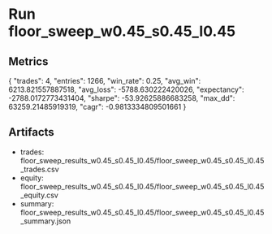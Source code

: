 # Run floor_sweep_w0.45_s0.45_l0.45

## Metrics
{
  "trades": 4,
  "entries": 1266,
  "win_rate": 0.25,
  "avg_win": 6213.821557887518,
  "avg_loss": -5788.630222420026,
  "expectancy": -2788.0172773431404,
  "sharpe": -53.92625886683258,
  "max_dd": 63259.21485919319,
  "cagr": -0.9813334809501661
}

## Artifacts
- trades: floor_sweep_results_w0.45_s0.45_l0.45/floor_sweep_w0.45_s0.45_l0.45_trades.csv
- equity: floor_sweep_results_w0.45_s0.45_l0.45/floor_sweep_w0.45_s0.45_l0.45_equity.csv
- summary: floor_sweep_results_w0.45_s0.45_l0.45/floor_sweep_w0.45_s0.45_l0.45_summary.json